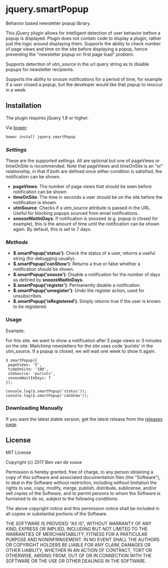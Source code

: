  # jquery.smartPopup

 Behavior based newsletter popup library.

 This jQuery plugin allows for intelligent detection of user behavior before a popup is displayed. Plugin does not contain
 code to display a plugin, rather just the logic around displaying them.  Supports the ability to check number of page views and time on the site before displaying a popup, hence preventing the "newsletter popup on first page load" problem.

 Supports detection of utm_source in the url query string as to disable popups for newsletter recipients.

 Supports the ability to snooze notifications for a period of time, for example if a user closed a popup, but the developer would like that popup to reoccur in a week.

 ## Installation
 The plugin requires jQuery 1.8 or higher.

 Via [bower](https://github.com/vandevusse/jquery.smartPopup/blob/master/bower.json):
 ```bash
 bower install jquery.smartPopup
 ```
 ### _Settings_

 These are the supported settings. All are optional but one of pageViews or timeOnSite is recommended.
 Note that pageViews and timeOnSite is an "or" relationship, in that if both are defined once either condition is satisfied, the notification can be shown.

 * __pageViews__: The number of page views that should be seen before notification can be shown
 * __timeOnSite__: The time in seconds a user should be on the site before the notification is shown.
 * __utmSource__: Checks if a utm_source attribute is passed in the URL. Useful for blocking popups sourced from email notifications.
 * __snoozeWaitInDays__: If notification is snoozed (e.g. popup is closed for example), this is the amount of time until the notification can be shown again. By default, this is set to 7 days.

 ### _Methods_

 * __$.smartPopup('status')__: Check the status of a user, returns a useful string (for debugging usually).
 * __$.smartPopup('canShow')__: Returns a true or false whether a notification should be shown.
 * __$.smartPopup('snooze')__: Disable a notification for the number of days as defined by __snoozeWaitInDays__.
 * __$.smartPopup('register')__: Permanently disable a notification.
 * __$.smartPopup('unregister')__: Undo the register action, used for unsubscribes.
 * __$.smartPopup('isRegistered')__: Simply returns true if the user is known to be registered.

 ### Usage

 Example:

 For this site, we want to show a notification after 5 page views or 3 minutes on the site. Mailchimp newsletters for the site uses code 'purists' in the utm_source. If a popup is closed, we will wait one week to show it again.

 ```
 $.smartPopup({
  pageViews: '5',
  timeOnSite: '180',
  utmSource: 'purists',
  snoozeWaitInDays: 7
 });

 console.log($.smartPopup('status'));
 console.log($.smartPopup('canShow'));
 ```

 ### Downloading Manually

 If you want the latest stable version, get the latest release from the [releases page](https://github.com/vandevusse/jquery.smartPopup/releases).

 ## License

 MIT License

 Copyright (c) 2017 Ben van de vusse

 Permission is hereby granted, free of charge, to any person obtaining a copy
 of this software and associated documentation files (the "Software"), to deal
 in the Software without restriction, including without limitation the rights
 to use, copy, modify, merge, publish, distribute, sublicense, and/or sell
 copies of the Software, and to permit persons to whom the Software is
 furnished to do so, subject to the following conditions:

 The above copyright notice and this permission notice shall be included in all
 copies or substantial portions of the Software.

 THE SOFTWARE IS PROVIDED "AS IS", WITHOUT WARRANTY OF ANY KIND, EXPRESS OR
 IMPLIED, INCLUDING BUT NOT LIMITED TO THE WARRANTIES OF MERCHANTABILITY,
 FITNESS FOR A PARTICULAR PURPOSE AND NONINFRINGEMENT. IN NO EVENT SHALL THE
 AUTHORS OR COPYRIGHT HOLDERS BE LIABLE FOR ANY CLAIM, DAMAGES OR OTHER
 LIABILITY, WHETHER IN AN ACTION OF CONTRACT, TORT OR OTHERWISE, ARISING FROM,
 OUT OF OR IN CONNECTION WITH THE SOFTWARE OR THE USE OR OTHER DEALINGS IN THE
 SOFTWARE.
